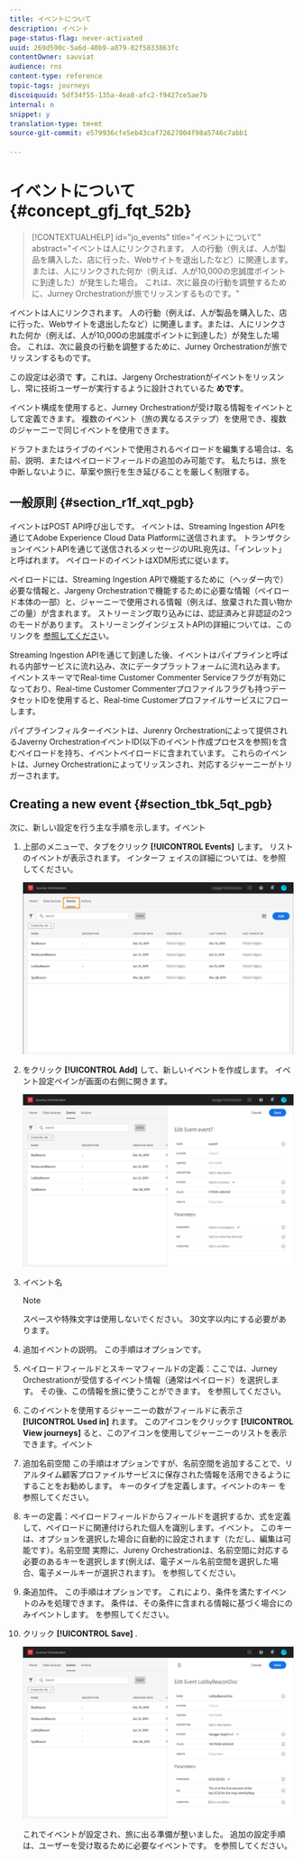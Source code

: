 ```yaml
---
title: イベントについて
description: イベント
page-status-flag: never-activated
uuid: 269d590c-5a6d-40b9-a879-02f5033863fc
contentOwner: sauviat
audience: rns
content-type: reference
topic-tags: journeys
discoiquuid: 5df34f55-135a-4ea8-afc2-f9427ce5ae7b
internal: n
snippet: y
translation-type: tm+mt
source-git-commit: e579936cfe5eb43caf72627004f98a5746c7abb1

---
```



# イベントについて {#concept_gfj_fqt_52b}

>[!CONTEXTUALHELP]
>id="jo_events"
>title="イベントについて"
>abstract="イベントは人にリンクされます。 人の行動（例えば、人が製品を購入した、店に行った、Webサイトを退出したなど）に関連します。または、人にリンクされた何か（例えば、人が10,000の忠誠度ポイントに到達した）が発生した場合。 これは、次に最良の行動を調整するために、Jurney Orchestrationが旅でリッスンするものです。"

イベントは人にリンクされます。 人の行動（例えば、人が製品を購入した、店に行った、Webサイトを退出したなど）に関連します。または、人にリンクされた何か（例えば、人が10,000の忠誠度ポイントに到達した）が発生した場合。 これは、次に最良の行動を調整するために、Jurney Orchestrationが旅でリッスンするものです。

この設定は必須で **す**。これは、Jargeny Orchestrationがイベントをリッスンし、常に技術ユーザーが実行するように設計されているた **めです**。

イベント構成を使用すると、Jurney Orchestrationが受け取る情報をイベントとして定義できます。 複数のイベント（旅の異なるステップ）を使用でき、複数のジャーニーで同じイベントを使用できます。

ドラフトまたはライブのイベントで使用されるペイロードを編集する場合は、名前、説明、またはペイロードフィールドの追加のみ可能です。 私たちは、旅を中断しないように、草案や旅行を生き延びることを厳しく制限する。

## 一般原則 {#section_r1f_xqt_pgb}

イベントはPOST API呼び出しです。 イベントは、Streaming Ingestion APIを通じてAdobe Experience Cloud Data Platformに送信されます。 トランザクションイベントAPIを通じて送信されるメッセージのURL宛先は、「インレット」と呼ばれます。 ペイロードのイベントはXDM形式に従います。

ペイロードには、Streaming Ingestion APIで機能するために（ヘッダー内で）必要な情報と、Jargeny Orchestrationで機能するために必要な情報（ペイロード本体の一部）と、ジャーニーで使用される情報（例えば、放棄された買い物かごの量）が含まれます。 ストリーミング取り込みには、認証済みと非認証の2つのモードがあります。 ストリーミングインジェストAPIの詳細については、このリンクを [参照してくださ](https://docs.adobe.com/content/help/en/experience-platform/xdm/api/getting-started.html)い。

Streaming Ingestion APIを通じて到達した後、イベントはパイプラインと呼ばれる内部サービスに流れ込み、次にデータプラットフォームに流れ込みます。 イベントスキーマでReal-time Customer Commenter Serviceフラグが有効になっており、Real-time Customer Commenterプロファイルフラグも持つデータセットIDを使用すると、Real-time Customerプロファイルサービスにフローします。

パイプラインフィルターイベントは、Jurenry Orchestrationによって提供されるJaverny OrchestrationイベントID(以下のイベント作成プロセスを参照)を含むペイロードを持ち、イベントペイロードに含まれています。 これらのイベントは、Jurney Orchestrationによってリッスンされ、対応するジャーニーがトリガーされます。

## Creating a new event {#section_tbk_5qt_pgb}

次に、新しい設定を行う主な手順を示します。イベント

1. 上部のメニューで、タブをクリック **[!UICONTROL Events]** します。 リストのイベントが表示されます。 インターフ [](../about/user-interface.md) ェイスの詳細については、を参照してください。

   ![](../assets/journey5.png)

1. をクリック **[!UICONTROL Add]** して、新しいイベントを作成します。 イベント設定ペインが画面の右側に開きます。

   ![](../assets/journey6.png)

1. イベント名

   >[!NOTE]
   >
   >スペースや特殊文字は使用しないでください。 30文字以内にする必要があります。

1. 追加イベントの説明。 この手順はオプションです。
1. ペイロードフィールドとスキーマフィールドの定義：ここでは、Jurney Orchestrationが受信するイベント情報（通常はペイロード）を選択します。 その後、この情報を旅に使うことができます。 [](../event/defining-the-payload-fields.md)を参照してください。
1. このイベントを使用するジャーニーの数がフィールドに表示さ **[!UICONTROL Used in]** れます。 このアイコンをクリックす **[!UICONTROL View journeys]** ると、このアイコンを使用してジャーニーのリストを表示できます。イベント
1. 追加名前空間 この手順はオプションですが、名前空間を追加することで、リアルタイム顧客プロファイルサービスに保存された情報を活用できるようにすることをお勧めします。 キーのタイプを定義します。イベントのキー [](../event/selecting-the-namespace.md)を参照してください。
1. キーの定義：ペイロードフィールドからフィールドを選択するか、式を定義して、ペイロードに関連付けられた個人を識別します。イベント。 このキーは、オプションを選択した場合に自動的に設定されます（ただし、編集は可能です）。名前空間 実際に、Jureny Orchestrationは、名前空間に対応する必要のあるキーを選択します(例えば、電子メール名前空間を選択した場合、電子メールキーが選択されます)。 [](../event/defining-the-event-key.md)を参照してください。
1. 条追加件。 この手順はオプションです。 これにより、条件を満たすイベントのみを処理できます。 条件は、その条件に含まれる情報に基づく場合にのみイベントします。 [](../event/adding-a-condition.md)を参照してください。
1. クリック **[!UICONTROL Save]** .

   ![](../assets/journey7.png)

   これでイベントが設定され、旅に出る準備が整いました。 追加の設定手順は、ユーザーを受け取るために必要なイベントです。 [](../event/additional-steps-to-send-events-to-journey-orchestration.md)を参照してください。
